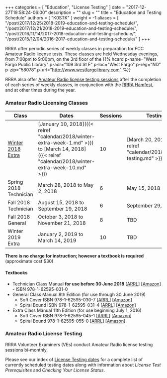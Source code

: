 +++
categories = [ "Education", "License Testing" ]
date = "2017-12-27T19:58:24-06:00"
description = ""
slug = ""
title = "Education and Testing Schedule"
authors = [ "K0STK" ]
weight = -1
aliases = [ "/post/2017/12/25/2018-2019-education-and-testing-schedule/",
	"/post/2017/12/21/2018-2019-education-and-testing-schedule/",
	"/post/2016/11/14/2017-2018-education-and-testing-schedule/",
	"/post/2015/12/04/2016-2017-education-and-testing-schedule/" ]
+++

RRRA offer periodic series of weekly classes in preparation for FCC Amateur
Radio license tests.  These classes are
held Wednesday evenings, from 7:00pm to 9:00pm, on the 3rd floor of the 
{{% hcard p-name="West Fargo Public Library" p-adr="109 3rd St E" p-loc="West Fargo" p-reg="ND" p-zip="58078" p-url="http://www.westfargolibrary.com" %}}

RRRA also offer [Amateur Radio license testing sessions](/dates/license-testing)
after the completion of each series of weekly classes, in conjunction with the
[RRRA Hamfest](/dates/hamfest/), and at other times during the year.
<!--more-->
### Amateur Radio Licensing Classes
Class | Dates | Sessions | Testing
------|-------|----------|--------
[Winter 2018 Extra](/dates/winter-2018-extra) | [January 10, 2018]({{< relref "calendar/2018/winter-extra-week-1.md" >}}) to [March 14, 2018]({{< relref "calendar/2018/winter-extra-week-10.md" >}}) | 10 | [March 20, 2018]({{< relref "calendar/2018/march-testing.md" >}})
Spring 2018 Technician | March 28, 2018 to May 2, 2018 | 6 | May 15, 2018
Fall 2018 Technician | August 15, 2018 to September 19, 2018 | 6 | September 29, 2018
Fall 2018 General | October 3, 2018 to November 21, 2018 | 8 | TBD
Winter 2019 Extra | January 2, 2019 to March 14, 2019 | 10 | TBD


**There is no charge for instruction; however a textbook is required**
(approximate cost $30)

#### Textbooks

* Technician Class Manual **for use before 30 June 2018** [[ARRL](http://www.arrl.org/shop/ARRL-Ham-Radio-License-Manual-3rd-Edition/)] [[Amazon](http://www.amazon.com/ARRL-Ham-Radio-License-Manual/dp/1625950136/)] - ISBN 978-1-62595-031-0 
* General Class Manual 8th Edition (for use through 30 June 2019)
    * Soft Cover ISBN 978-1-62595-030-7 [[ARRL](http://www.arrl.org/shop/ARRL-General-Class-License-Manual-8th-Edition/)] [[Amazon](http://www.amazon.com/General-Class-License-Manual-Spiral/dp/1625950306/)]
    * Spiral Bound ISBN 978-1-62595-031-4 [[ARRL](http://www.arrl.org/shop/ARRL-General-Class-License-Manual-Spiral-Bound)] [[Amazon](https://www.amazon.com/General-Class-License-Manual-Spiral/dp/1625950314/)]
* Extra Class Manual 11th Edition (for use beginning July 1, 2016)
    * Soft Cover ISBN 978-1-62595-045-1 [[ARRL](http://www.arrl.org/shop/ARRL-Extra-Class-License-Manual-11th-Edition/)] [[Amazon](http://www.amazon.com/Extra-Class-License-Manual-Amateur/dp/1625950454/)]
    * Spiral Bound 978-1-62595-055-0 [[ARRL](http://www.arrl.org/shop/ARRL-Extra-Class-License-Manual-Spiral-Bound)] [[Amazon](https://www.amazon.com/Extra-Class-License-Manual-Spiral/dp/1625950551/)]

### Amateur Radio License Testing

RRRA Volunteer Examiners (VEs) conduct Amateur Radio license testing
sessions bi-monthly. 	

Please see our index of [License Testing dates](/dates/license-testing/) for a
complete list of currently scheduled testing dates along with information
about *License Test Prerequisites* and *Checking Your License Status*.
